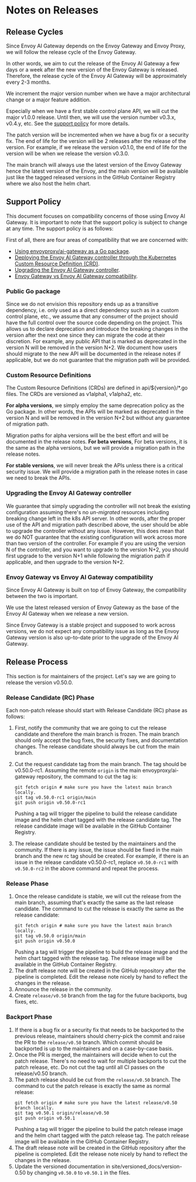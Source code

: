 # Notes on Releases

## Release Cycles

Since Envoy AI Gateway depends on the Envoy Gateway and Envoy Proxy, we will follow the release cycle of the Envoy Gateway.

In other words, we aim to cut the release of the Envoy AI Gateway a few days or a week after the new version of the Envoy Gateway is released. Therefore, the release cycle of the Envoy AI Gateway will be approximately every 2-3 months.

We increment the major version number when we have a major architectural change or a major feature addition.

Especially when we have a first stable control plane API, we will cut the major v1.0.0 release. Until then, we will use the version number v0.3.x, v0.4.y, etc. See the [support policy](#Support-Policy) for more details.

The patch version will be incremented when we have a bug fix or a security fix. The end of life for the version will be 2 releases after the release of the version. For example, if we release the version v0.1.0, the end of life for the version will be when we release the version v0.3.0.

The main branch will always use the latest version of the Envoy Gateway hence the latest version of the Envoy, and the main version will be available just like the tagged released versions in the GitHub Container Registry where we also host the helm chart.

## Support Policy

This document focuses on compatibility concerns of those using Envoy AI Gateway.
It is important to note that the support policy is subject to change at any time. The support policy is as follows:

First of all, there are four areas of compatibility that we are concerned with:
* [Using envoyproxy/ai-gateway as a Go package](#public-go-package).
* [Deploying the Envoy AI Gateway controller through the Kubernetes Custom Resource Definition (CRD)](#Custom-Resource-Definitions).
* [Upgrading the Envoy AI Gateway controller](#Upgrading-the-Envoy-AI-Gateway-controller).
* [Envoy Gateway vs Envoy AI Gateway compatibility](#Envoy-Gateway-vs-Envoy-AI-Gateway-compatibility).

### Public Go package

Since we do not envision this repository ends up as a transitive dependency, i.e. only used as a direct dependency such as in a custom control plane, etc., we assume that any consumer of the project should have the full control over the source code depending on the project. This allows us to declare deprecation and introduce the breaking changes in the version after the next one since they can migrate the code at their discretion. For example, any public API that is marked as deprecated in the version N will be removed in the version N+2. We document how users should migrate to the new API will be documented in the release notes if applicable, but we do not guarantee that the migration path will be provided.

### Custom Resource Definitions

The Custom Resource Definitions (CRDs) are defined in api/${version}/*.go files. The CRDs are versioned as v1alpha1, v1alpha2, etc.

**For alpha versions**, we simply employ the same deprecation policy as the Go package. In other words, the APIs will be marked as deprecated in the version N and will be removed in the version N+2 but without any guarantee of migration path.

Migration paths for alpha versions will be the best effort and will be documented in the release notes.
**For beta versions**, For beta versions, it is the same as the alpha versions, but we will provide a migration path in the release notes.

**For stable versions**, we will never break the APIs unless there is a critical security issue.
We will provide a migration path in the release notes in case we need to break the APIs.

### Upgrading the Envoy AI Gateway controller

We guarantee that simply upgrading the controller will not break the existing configuration assuming there's no _un-migrated_ resources including breaking change left in the k8s API server. In other words, after the proper use of the API and migration path described above, the user should be able to upgrade the controller without any issue. However, this does mean that we do NOT guarantee that the existing configuration will work across more than two version of the controller. For example if you are using the version N of the controller, and you want to upgrade to the version N+2, you should first upgrade to the version N+1 while following the migration path if applicable, and then upgrade to the version N+2.

### Envoy Gateway vs Envoy AI Gateway compatibility

Since Envoy AI Gateway is built on top of Envoy Gateway, the compatibility between the two is important.

We use the latest released version of Envoy Gateway as the base of the Envoy AI Gateway when we release a new version.

Since Envoy Gateway is a stable project and supposed to work across versions, we do not expect any compatibility issue as long as the Envoy Gateway version is also up-to-date prior to the upgrade of the Envoy AI Gateway.

## Release Process

This section is for maintainers of the project. Let's say we are going to release the version v0.50.0.

### Release Candidate (RC) Phase

Each non-patch release should start with Release Candidate (RC) phase as follows:

1. First, notify the community that we are going to cut the release candidate and therefore the main branch is frozen.
  The main branch should only accept the bug fixes, the security fixes, and documentation changes.
  The release candidate should always be cut from the main branch.

2. Cut the request candidate tag from the main branch. The tag should be v0.50.0-rc1. Assuming the remote `origin` is the main envoyproxy/ai-gateway repository,
  the command to cut the tag is:
    ```
    git fetch origin # make sure you have the latest main branch locally.
    git tag v0.50.0-rc1 origin/main
    git push origin v0.50.0-rc1
    ```
   Pushing a tag will trigger the pipeline to build the release candidate image and the helm chart tagged with the release candidate tag.
   The release candidate image will be available in the GitHub Container Registry.

3. The release candidate should be tested by the maintainers and the community. If there is any issue, the issue should be fixed in the main branch
  and the new rc tag should be created. For example, if there is an issue in the release candidate v0.50.0-rc1, replace `v0.50.0-rc1` with `v0.50.0-rc2`
  in the above command and repeat the process.

### Release Phase

1. Once the release candidate is stable, we will cut the release from the main branch, assuming that's exactly the same as the last release candidate.
  The command to cut the release is exactly the same as the release candidate:
    ```
    git fetch origin # make sure you have the latest main branch locally.
    git tag v0.50.0 origin/main
    git push origin v0.50.0
    ```
   Pushing a tag will trigger the pipeline to build the release image and the helm chart tagged with the release tag.
   The release image will be available in the GitHub Container Registry.
2. The draft release note will be created in the GitHub repository after the pipeline is completed.
   Edit the release note nicely by hand to reflect the changes in the release.
3. Announce the release in the community.
4. Create `release/v0.50` branch from the tag for the future backports, bug fixes, etc.

### Backport Phase

1. If there is a bug fix or a security fix that needs to be backported to the previous release, maintainers should cherry-pick the commit and raise the PR to the `release/v0.50` branch.
   Which commit should be backported is up to the maintainers and on a case-by-case basis.
2. Once the PR is merged, the maintainers will decide when to cut the patch release. There's no need to wait for multiple backports to cut the patch release, etc.
   Do not cut the tag until all CI passes on the release/v0.50 branch.
3. The patch release should be cut from the `release/v0.50` branch. The command to cut the patch release is exactly the same as normal release:
    ```
    git fetch origin # make sure you have the latest release/v0.50 branch locally.
    git tag v0.50.1 origin/release/v0.50
    git push origin v0.50.1
    ```
   Pushing a tag will trigger the pipeline to build the patch release image and the helm chart tagged with the patch release tag.
   The patch release image will be available in the GitHub Container Registry.
4. The draft release note will be created in the GitHub repository after the pipeline is completed.
   Edit the release note nicely by hand to reflect the changes in the release.
5. Update the versioned documentation in site/versioned_docs/version-0.50 by changing `v0.50.0` to `v0.50.1` in the files.
